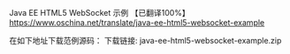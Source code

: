 Java EE HTML5 WebSocket 示例 【已翻译100%】
https://www.oschina.net/translate/java-ee-html5-websocket-example


在如下地址下载范例源码：
下载链接:   java-ee-html5-websocket-example.zip